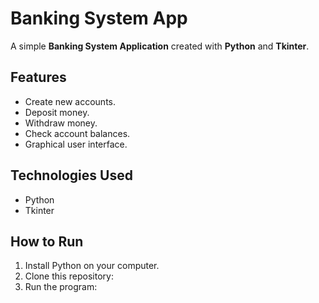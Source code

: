# Banking System App

A simple **Banking System Application** created with **Python** and **Tkinter**.

## Features
- Create new accounts.
- Deposit money.
- Withdraw money.
- Check account balances.
- Graphical user interface.

## Technologies Used
- Python
- Tkinter

## How to Run
1. Install Python on your computer.
2. Clone this repository:
3. Run the program:

